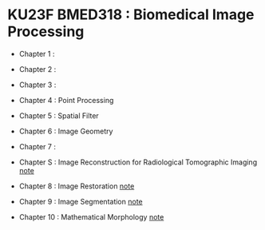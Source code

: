 # KU23F BMED318 : Biomedical Image Processing

* Chapter 1 :
* Chapter 2 :
* Chapter 3 : 
* Chapter 4 : Point Processing
* Chapter 5 : Spatial Filter
* Chapter 6 : Image Geometry
* Chapter 7 :


* Chapter S : Image Reconstruction for Radiological Tomographic Imaging [note](https://hollydooda.notion.site/BMED318-Chapter-S-Image-Reconstruction-for-Radiological-Tomographic-Imaging-bc4dc605d8274475b77cf03ed3877c79?pvs=4)
* Chapter 8 : Image Restoration [note](https://hollydooda.notion.site/BMED318-Chapter-8-Image-Restoration-d779694315cf465698c8100a94bc6430?pvs=4)
* Chapter 9 : Image Segmentation [note](https://hollydooda.notion.site/BMED318-Chapter-9-Image-Segmentation-3a5eb95c304049e89b43fd3bc3b806b5?pvs=4)
* Chapter 10 : Mathematical Morphology [note](https://hollydooda.notion.site/BMED318-Chapter-10-Mathematical-Morphology-502f7cdf0bbd42779baae19fb1dc2266?pvs=4)